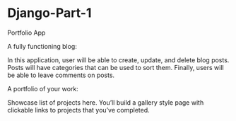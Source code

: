 # Django-Part-1
Portfolio App

A fully functioning blog: 

In this application, user will be able to create, update, and delete blog posts. Posts will have categories that can be used to sort them. Finally, users will be able to leave comments on posts.

A portfolio of your work: 

Showcase list of projects here. You’ll build a gallery style page with clickable links to projects that you’ve completed.
